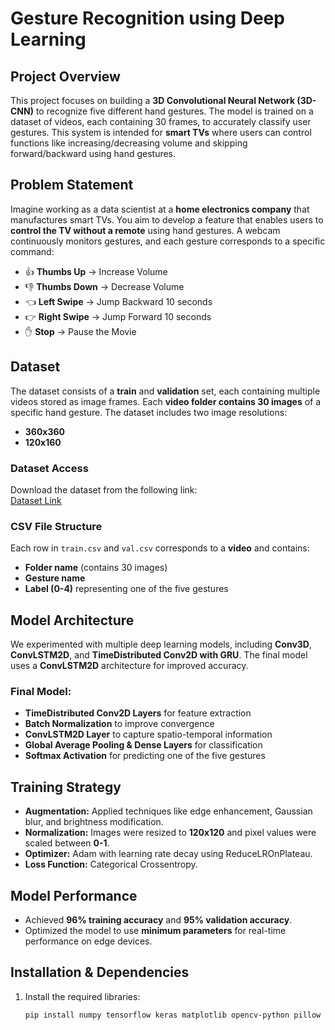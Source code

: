 # Gesture Recognition using Deep Learning

## Project Overview
This project focuses on building a **3D Convolutional Neural Network (3D-CNN)** to recognize five different hand gestures. The model is trained on a dataset of videos, each containing 30 frames, to accurately classify user gestures. This system is intended for **smart TVs** where users can control functions like increasing/decreasing volume and skipping forward/backward using hand gestures.

## Problem Statement
Imagine working as a data scientist at a **home electronics company** that manufactures smart TVs. You aim to develop a feature that enables users to **control the TV without a remote** using hand gestures. A webcam continuously monitors gestures, and each gesture corresponds to a specific command:

- 👍 **Thumbs Up** → Increase Volume  
- 👎 **Thumbs Down** → Decrease Volume  
- 👈 **Left Swipe** → Jump Backward 10 seconds  
- 👉 **Right Swipe** → Jump Forward 10 seconds  
- ✋ **Stop** → Pause the Movie  

## Dataset  
The dataset consists of a **train** and **validation** set, each containing multiple videos stored as image frames. Each **video folder contains 30 images** of a specific hand gesture. The dataset includes two image resolutions:
- **360x360**
- **120x160**

### Dataset Access
Download the dataset from the following link:  
[Dataset Link](https://drive.google.com/uc?id=1ehyrYBQ5rbQQe6yL4XbLWe3FMvuVUGiL)

### CSV File Structure
Each row in `train.csv` and `val.csv` corresponds to a **video** and contains:
- **Folder name** (contains 30 images)
- **Gesture name**
- **Label (0-4)** representing one of the five gestures

## Model Architecture
We experimented with multiple deep learning models, including **Conv3D**, **ConvLSTM2D**, and **TimeDistributed Conv2D with GRU**. The final model uses a **ConvLSTM2D** architecture for improved accuracy.

### Final Model:
- **TimeDistributed Conv2D Layers** for feature extraction  
- **Batch Normalization** to improve convergence  
- **ConvLSTM2D Layer** to capture spatio-temporal information  
- **Global Average Pooling & Dense Layers** for classification  
- **Softmax Activation** for predicting one of the five gestures  

## Training Strategy
- **Augmentation:** Applied techniques like edge enhancement, Gaussian blur, and brightness modification.  
- **Normalization:** Images were resized to **120x120** and pixel values were scaled between **0-1**.  
- **Optimizer:** Adam with learning rate decay using ReduceLROnPlateau.  
- **Loss Function:** Categorical Crossentropy.  

## Model Performance
- Achieved **96% training accuracy** and **95% validation accuracy**.
- Optimized the model to use **minimum parameters** for real-time performance on edge devices.

## Installation & Dependencies
1. Install the required libraries:
   ```bash
   pip install numpy tensorflow keras matplotlib opencv-python pillow
